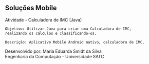 ## Soluções Mobile
Atividade - Calculadora de IMC (Java)

```bash
Objetivo: Utilizar Java para criar uma Calculadora de IMC, 
realizando os cálculos e classificando-os.

Descrição: Aplicativo Mobile Android nativo, calculadora de IMC.
```
Desenvolvido por: Maria Eduarda Smidt da Silva  
Engenharia da Computação - Universidade SATC
